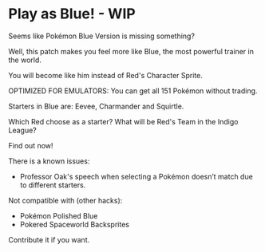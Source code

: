 # Play as Blue! - WIP
Seems like Pokémon Blue Version is missing something?

Well, this patch makes you feel more like Blue, the most powerful trainer in the world.

You will become like him instead of Red's Character Sprite.

OPTIMIZED FOR EMULATORS: You can get all 151 Pokémon without trading.

Starters in Blue are: Eevee, Charmander and Squirtle.

Which Red choose as a starter? What will be Red's Team in the Indigo League?

Find out now!

There is a known issues:
- Professor Oak's speech when selecting a Pokémon doesn’t match due to different starters.

Not compatible with (other hacks):
- Pokémon Polished Blue
- Pokered Spaceworld Backsprites 

Contribute it if you want.
